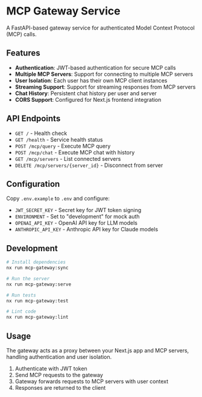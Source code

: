 # MCP Gateway Service

A FastAPI-based gateway service for authenticated Model Context Protocol (MCP) calls.

## Features

- **Authentication**: JWT-based authentication for secure MCP calls
- **Multiple MCP Servers**: Support for connecting to multiple MCP servers
- **User Isolation**: Each user has their own MCP client instances
- **Streaming Support**: Support for streaming responses from MCP servers
- **Chat History**: Persistent chat history per user and server
- **CORS Support**: Configured for Next.js frontend integration

## API Endpoints

- `GET /` - Health check
- `GET /health` - Service health status
- `POST /mcp/query` - Execute MCP query
- `POST /mcp/chat` - Execute MCP chat with history
- `GET /mcp/servers` - List connected servers
- `DELETE /mcp/servers/{server_id}` - Disconnect from server

## Configuration

Copy `.env.example` to `.env` and configure:

- `JWT_SECRET_KEY` - Secret key for JWT token signing
- `ENVIRONMENT` - Set to "development" for mock auth
- `OPENAI_API_KEY` - OpenAI API key for LLM models
- `ANTHROPIC_API_KEY` - Anthropic API key for Claude models

## Development

```bash
# Install dependencies
nx run mcp-gateway:sync

# Run the server
nx run mcp-gateway:serve

# Run tests
nx run mcp-gateway:test

# Lint code
nx run mcp-gateway:lint
```

## Usage

The gateway acts as a proxy between your Next.js app and MCP servers, handling authentication and user isolation.

1. Authenticate with JWT token
2. Send MCP requests to the gateway
3. Gateway forwards requests to MCP servers with user context
4. Responses are returned to the client